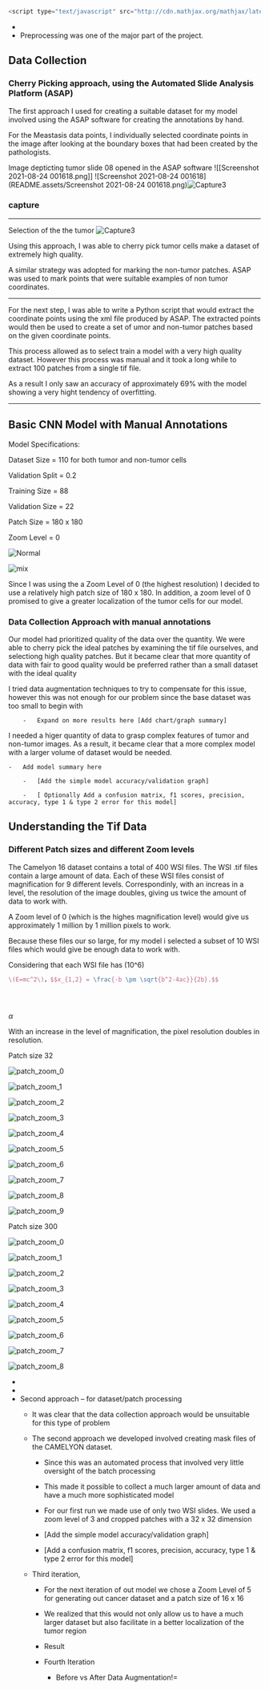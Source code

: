 ```javascript
<script type="text/javascript" src="http://cdn.mathjax.org/mathjax/latest/MathJax.js?config=default"></script>
```

- 
- Preprocessing was one of the major part of the project. 

## Data Collection

### Cherry Picking approach, using the Automated Slide Analysis Platform (ASAP)

   The first approach I used for creating a suitable dataset for my model involved using the ASAP software for creating the annotations by hand. 

   For the Meastasis data points, I individually selected coordinate points in the image after looking at the boundary boxes that had been created by the pathologists.

Image depticting tumor slide 08 opened in the ASAP software
![[Screenshot 2021-08-24 001618.png]] ![Screenshot 2021-08-24 001618](README.assets/Screenshot 2021-08-24 001618.png)![Capture3](README.assets/Capture3.png)

### capture



---



Selection of the the tumor
![Capture3](README.assets/Capture3-9960964.png)



Using this approach, I was able to cherry pick tumor cells make a dataset of extremely high quality. 

A similar strategy was adopted for marking the non-tumor patches. ASAP was used to mark points that were suitable examples of non tumor coordinates.

---

For the next step, I was able to write a Python script that would extract the coordinate points using the xml file produced by ASAP. The extracted points would then be used to create a set of umor and non-tumor patches based on the given coordinate points.

This process allowed as to select train a model with a very high quality dataset. However this process was manual and it took a long while to extract 100 patches from a single tif file.

As a result I only saw an accuracy of approximately 69% with the model showing a very hight tendency of overfitting.

---

## Basic CNN Model with Manual Annotations



Model Specifications:

Dataset Size = 110 for both tumor and non-tumor cells



Validation Split = 0.2 

Training Size = 88 

Validation Size = 22

Patch Size = 180 x 180

Zoom Level = 0









![Normal](README.assets/download.png)



![mix](README.assets/mix-9968581.png)

Since I was using the a Zoom Level of 0 (the highest resolution) I decided to use a relatively high patch size of 180 x 180.  In addition, a zoom level of 0 promised to give a greater localization of the tumor cells for our model.



### Data Collection Approach with manual annotations

Our model had prioritized quality of the data over the quantity. We were able to cherry pick the ideal patches by examining the tif file ourselves, and selectiong high quality patches. But it became clear that more quantity of data with fair to good quality would be preferred rather than a small dataset with the ideal quality 

 I tried data augmentation techniques to try to compensate for this issue, however this was not enough for our problem since the base dataset was too small to begin with 

        -   Expand on more results here [Add chart/graph summary] 

I needed a higer quantity of data to grasp complex features of tumor and non-tumor images. As a result, it became clear that a more complex model with a larger volume of dataset would be needed.

    -   Add model summary here 
    
        -   [Add the simple model accuracy/validation graph] 
    
        -   [ Optionally Add a confusion matrix, f1 scores, precision, accuracy, type 1 & type 2 error for this model] 









## Understanding the Tif Data 



### Different Patch sizes and different Zoom levels 

The Camelyon 16 dataset contains a total of 400 WSI files. The WSI .tif files contain a large amount of data. Each of these WSI files consist of magnification for 9 different levels. Correspondinly, with an increas in a level, the resolution of the image doubles, giving us twice the amount of data to work with. 

A Zoom level of 0 (which is the highes magnification level) would give us approximately 1 million by 1 million pixels to work.

Because these files our so large, for my model i selected a subset of 10 WSI files which would give be enough data to work with. 

Considering that each WSI file has \(10^6)



```latex
\(E=mc^2\)，$$x_{1,2} = \frac{-b \pm \sqrt{b^2-4ac}}{2b}.$$





```



$\alpha$





With an increase in the level of magnification, the pixel resolution doubles in resolution.

Patch size 32 



![patch_zoom_0](README.assets/patch_zoom_0.png)

![patch_zoom_1](README.assets/patch_zoom_1.png)

![patch_zoom_2](README.assets/patch_zoom_2.png)

![patch_zoom_3](README.assets/patch_zoom_3.png)

![patch_zoom_4](README.assets/patch_zoom_4.png)

![patch_zoom_5](README.assets/patch_zoom_5.png)

![patch_zoom_6](README.assets/patch_zoom_6.png)

![patch_zoom_7](README.assets/patch_zoom_7.png)

![patch_zoom_8](README.assets/patch_zoom_8.png)

![patch_zoom_9](README.assets/patch_zoom_9.png)



Patch size 300

![patch_zoom_0](README.assets/patch_zoom_0-9978188.png)

![patch_zoom_1](README.assets/patch_zoom_1-9978188.png)

![patch_zoom_2](README.assets/patch_zoom_2-9978188.png)

![patch_zoom_3](README.assets/patch_zoom_3-9978188.png)

![patch_zoom_4](README.assets/patch_zoom_4-9978188.png)

![patch_zoom_5](README.assets/patch_zoom_5-9978188.png)

![patch_zoom_6](README.assets/patch_zoom_6-9978188.png)

![patch_zoom_7](README.assets/patch_zoom_7-9978188.png)

![patch_zoom_8](README.assets/patch_zoom_8-9978188.png)



- 
- 
- Second approach – for dataset/patch processing 
  - It was clear that the data collection approach would be unsuitable for this type of problem  
  
  - The second approach we developed involved creating mask files of the CAMELYON dataset. 
    
    - Since this was an automated process that involved very little oversight of the batch processing  
    
    - This made it possible to collect a much larger amount of data and have a much more sophisticated model  
    
    - For our first run we made use of only two WSI slides. We used a zoom level of 3 and cropped patches with a 32 x 32 dimension 
    
    - [Add the simple model accuracy/validation graph] 
    
    - [Add a confusion matrix, f1 scores, precision, accuracy, type 1 & type 2 error for this model]   
  
  - Third iteration,  
    
    - For the next iteration of out model we chose a Zoom Level of 5 for generating out cancer dataset and a patch size of 16 x 16  
    
    - We realized that this would not only allow us to have a much larger dataset but also facilitate in a better localization of the tumor region 
    
    - Result 
    
    - Fourth Iteration  
      
      - Before vs After Data Augmentation!=









